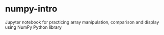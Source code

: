 # numpy-intro
Jupyter notebook for practicing array manipulation, comparison and display using NumPy Python library
